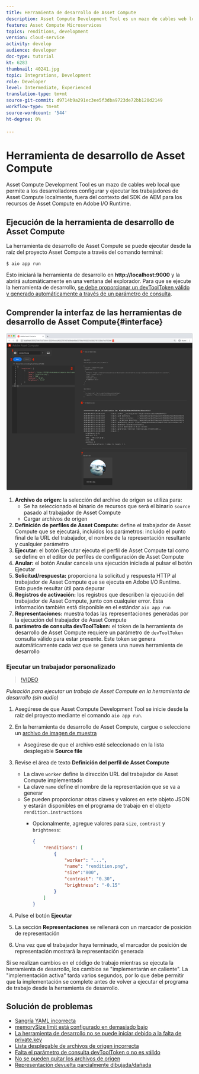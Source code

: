 ```yaml
---
title: Herramienta de desarrollo de Asset Compute
description: Asset Compute Development Tool es un mazo de cables web local que permite a los desarrolladores configurar y ejecutar los trabajadores de Asset Compute localmente, fuera del contexto del SDK de AEM para los recursos de Asset Compute en Adobe I/O Runtime.
feature: Asset Compute Microservices
topics: renditions, development
version: cloud-service
activity: develop
audience: developer
doc-type: tutorial
kt: 6283
thumbnail: 40241.jpg
topic: Integrations, Development
role: Developer
level: Intermediate, Experienced
translation-type: tm+mt
source-git-commit: d9714b9a291ec3ee5f3dba9723de72bb120d2149
workflow-type: tm+mt
source-wordcount: '544'
ht-degree: 0%

---
```



# Herramienta de desarrollo de Asset Compute

Asset Compute Development Tool es un mazo de cables web local que permite a los desarrolladores configurar y ejecutar los trabajadores de Asset Compute localmente, fuera del contexto del SDK de AEM para los recursos de Asset Compute en Adobe I/O Runtime.

## Ejecución de la herramienta de desarrollo de Asset Compute

La herramienta de desarrollo de Asset Compute se puede ejecutar desde la raíz del proyecto Asset Compute a través del comando terminal:

```
$ aio app run
```

Esto iniciará la herramienta de desarrollo en __http://localhost:9000__ y la abrirá automáticamente en una ventana del explorador. Para que se ejecute la herramienta de desarrollo, [se debe proporcionar un devToolToken válido y generado automáticamente a través de un parámetro de consulta](#troubleshooting__devtooltoken).

## Comprender la interfaz de las herramientas de desarrollo de Asset Compute{#interface}

![Herramienta de desarrollo de Asset Compute](./assets/development-tool/asset-compute-dev-tool.png)

1. __Archivo de origen:__  la selección del archivo de origen se utiliza para:
   + Se ha seleccionado el binario de recursos que será el binario `source` pasado al trabajador de Asset Compute
   + Cargar archivos de origen
1. __Definición de perfiles de Asset Compute:__ define el trabajador de Asset Compute que se ejecutará, incluidos los parámetros: incluido el punto final de la URL del trabajador, el nombre de la representación resultante y cualquier parámetro
1. __Ejecutar:__ el botón Ejecutar ejecuta el perfil de Asset Compute tal como se define en el editor de perfiles de configuración de Asset Compute
1. __Anular:__ el botón Anular cancela una ejecución iniciada al pulsar el botón Ejecutar
1. __Solicitud/respuesta:__ proporciona la solicitud y respuesta HTTP al trabajador de Asset Compute que se ejecuta en Adobe I/O Runtime. Esto puede resultar útil para depurar
1. __Registros de activación:__ los registros que describen la ejecución del trabajador de Asset Compute, junto con cualquier error. Esta información también está disponible en el estándar `aio app run`
1. __Representaciones:__ muestra todas las representaciones generadas por la ejecución del trabajador de Asset Compute
1. __parámetro de consulta devToolToken:__ el token de la herramienta de desarrollo de Asset Compute requiere un parámetro de  `devToolToken` consulta válido para estar presente. Este token se genera automáticamente cada vez que se genera una nueva herramienta de desarrollo

### Ejecutar un trabajador personalizado

>[!VIDEO](https://video.tv.adobe.com/v/40241?quality=12&learn=on)

_Pulsación para ejecutar un trabajo de Asset Compute en la herramienta de desarrollo (sin audio)_

1. Asegúrese de que Asset Compute Development Tool se inicie desde la raíz del proyecto mediante el comando `aio app run`.
1. En la herramienta de desarrollo de Asset Compute, cargue o seleccione un [archivo de imagen de muestra](../assets/samples/sample-file.jpg)
   + Asegúrese de que el archivo esté seleccionado en la lista desplegable __Source file__
1. Revise el área de texto __Definición del perfil de Asset Compute__
   + La clave `worker` define la dirección URL del trabajador de Asset Compute implementado
   + La clave `name` define el nombre de la representación que se va a generar
   + Se pueden proporcionar otras claves y valores en este objeto JSON y estarán disponibles en el programa de trabajo en el objeto `rendition.instructions`
      + Opcionalmente, agregue valores para `size`, `contrast` y `brightness`:

         ```json
         {
             "renditions": [
                 {
                     "worker": "...",
                     "name": "rendition.png",
                     "size":"800",
                     "contrast": "0.30",
                     "brightness": "-0.15"
                 }
             ]
         }
         ```

1. Pulse el botón __Ejecutar__
1. La sección __Representaciones__ se rellenará con un marcador de posición de representación
1. Una vez que el trabajador haya terminado, el marcador de posición de representación mostrará la representación generada

Si se realizan cambios en el código de trabajo mientras se ejecuta la herramienta de desarrollo, los cambios se &quot;implementarán en caliente&quot;. La &quot;implementación activa&quot; tarda varios segundos, por lo que debe permitir que la implementación se complete antes de volver a ejecutar el programa de trabajo desde la herramienta de desarrollo.

## Solución de problemas

+ [Sangría YAML incorrecta](../troubleshooting.md#incorrect-yaml-indentation)
+ [memorySize limit está configurado en demasiado bajo](../troubleshooting.md#memorysize-limit-is-set-too-low)
+ [La herramienta de desarrollo no se puede iniciar debido a la falta de private.key](../troubleshooting.md#missing-private-key)
+ [Lista desplegable de archivos de origen incorrecta](../troubleshooting.md#source-files-dropdown-incorrect)
+ [Falta el parámetro de consulta devToolToken o no es válido](../troubleshooting.md#missing-or-invalid-devtooltoken-query-parameter)
+ [No se pueden quitar los archivos de origen](../troubleshooting.md#unable-to-remove-source-files)
+ [Representación devuelta parcialmente dibujada/dañada](../troubleshooting.md#rendition-returned-partially-drawn-or-corrupt)
